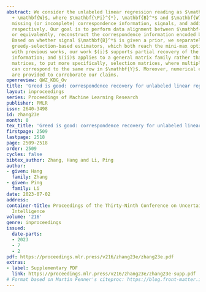 ```yaml
---
abstract: We consider the unlabeled linear regression reading as $\mathbf{Y} = \mathbf{\Pi}^{*}\mathbf{X}\mathbf{B}^*
  + \mathbf{W}$, where $\mathbf{\Pi}^{*}, \mathbf{B}^*$ and $\mathbf{W}$ represents
  missing (or incomplete) correspondence information, signals, and additive noise,
  respectively. Our goal is to perform data alignment between $\mathbf{Y}$ and $\mathbf{X}$,
  or equivalently, reconstruct the correspondence information encoded by $\mathbf{\Pi}^*$.
  Based on whether signal $\mathbf{B}^*$ is given a prior, we separately propose two
  greedy-selection-based estimators, which both reach the mini-max optimality. Compared
  with previous works, our work $(i)$ supports partial recovery of the correspondence
  information; and $(ii)$ applies to a general matrix family rather than the permutation
  matrices, to put more specifically, selection matrices, where multiple rows of $\mathbf{X}$
  can correspond to the same row in $\mathbf{Y}$. Moreover, numerical experiments
  are provided to corroborate our claims.
openreview: QWZ_KBG_Ov
title: 'Greed is good: correspondence recovery for unlabeled linear regression'
layout: inproceedings
series: Proceedings of Machine Learning Research
publisher: PMLR
issn: 2640-3498
id: zhang23e
month: 0
tex_title: 'Greed is good: correspondence recovery for unlabeled linear regression'
firstpage: 2509
lastpage: 2518
page: 2509-2518
order: 2509
cycles: false
bibtex_author: Zhang, Hang and Li, Ping
author:
- given: Hang
  family: Zhang
- given: Ping
  family: Li
date: 2023-07-02
address:
container-title: Proceedings of the Thirty-Ninth Conference on Uncertainty in Artificial
  Intelligence
volume: '216'
genre: inproceedings
issued:
  date-parts:
  - 2023
  - 7
  - 2
pdf: https://proceedings.mlr.press/v216/zhang23e/zhang23e.pdf
extras:
- label: Supplementary PDF
  link: https://proceedings.mlr.press/v216/zhang23e/zhang23e-supp.pdf
# Format based on Martin Fenner's citeproc: https://blog.front-matter.io/posts/citeproc-yaml-for-bibliographies/
---
```


